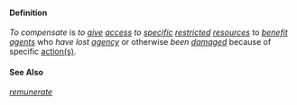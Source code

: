 #### Definition

*To compensate* is *to [give](https://github.com/gcassel/Modular-Organization-Terminology/blob/master/terms/give.md) [access](https://github.com/gcassel/Modular-Organization-Terminology/blob/master/terms/access.md) to [specific](https://github.com/gcassel/Modular-Organization-Terminology/blob/master/terms/specific.md) [restricted](https://github.com/gcassel/Modular-Organization-Terminology/blob/master/terms/restrict.md) [resources](https://github.com/gcassel/Modular-Organization-Terminology/blob/master/terms/resource.md)* to *[benefit](https://github.com/gcassel/Modular-Organization-Terminology/blob/master/terms/benefit.md) [agents](https://github.com/gcassel/Modular-Organization-Terminology/blob/master/terms/agent.md)* who *have lost [agency](https://github.com/gcassel/Modular-Organization-Terminology/blob/master/terms/agency.md)* or otherwise *been [damaged](https://github.com/gcassel/Modular-Organization-Terminology/blob/master/terms/damage.md)* because of specific [action(s)](https://github.com/gcassel/Modular-Organization-Terminology/blob/master/terms/act.md).

#### See Also 

*[remunerate](https://github.com/gcassel/Modular-Organization-Terminology/blob/master/terms/remunerate.md)*
